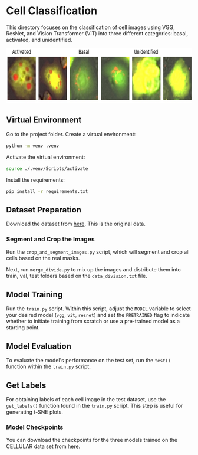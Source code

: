 # Cell Classification

This directory focuses on the classification of cell images using VGG, ResNet, and Vision Transformer (ViT) into three different categories: basal, activated, and unidentified.

<img src="../Images/cell_class_examples.jpg" width="800" height="150"/>

## Virtual Environment
Go to the project folder. Create a virtual environment:
```bash
python -m venv .venv
```

Activate the virtual environment:
```bash
source ./.venv/Scripts/activate
```

Install the requirements:
```bash
pip install -r requirements.txt
```

## Dataset Preparation
Download the dataset from [here](https://drive.google.com/file/d/1Ip1zDlZwIdZMy80kIBmps5sVu6uuG8K_/view?usp=sharing). This is the original data.

### Segment and Crop the Images

Run the `crop_and_segment_images.py` script, which will segment and crop all cells based on the real masks.

Next, run `merge_divide.py` to mix up the images and distribute them into train, val, test folders based on the `data_division.txt` file.

## Model Training

Run the `train.py` script. Within this script, adjust the `MODEL` variable to select your desired model (`vgg`, `vit`, `resnet`) and set the `PRETRAINED` flag to indicate whether to initiate training from scratch or use a pre-trained model as a starting point.

## Model Evaluation

To evaluate the model's performance on the test set, run the `test()` function within the `train.py` script. 

## Get Labels

For obtaining labels of each cell image in the test dataset, use the `get_labels()` function found in the `train.py` script. This step is useful for generating t-SNE plots.

### Model Checkpoints

You can download the checkpoints for the three models trained on the CELLULAR data set from [here](https://drive.google.com/drive/folders/1SQpfsqEfRrEO1e5esKhRJNG29iOavM2C?usp=sharing).
